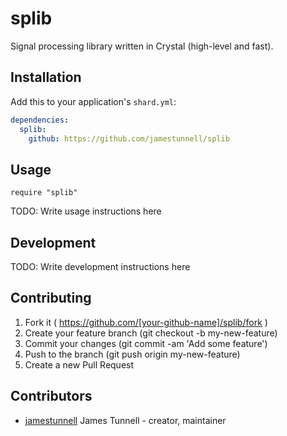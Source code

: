 # splib

Signal processing library written in Crystal (high-level and fast).

## Installation

Add this to your application's `shard.yml`:

```yaml
dependencies:
  splib:
    github: https://github.com/jamestunnell/splib
```

## Usage

```crystal
require "splib"
```

TODO: Write usage instructions here

## Development

TODO: Write development instructions here

## Contributing

1. Fork it ( https://github.com/[your-github-name]/splib/fork )
2. Create your feature branch (git checkout -b my-new-feature)
3. Commit your changes (git commit -am 'Add some feature')
4. Push to the branch (git push origin my-new-feature)
5. Create a new Pull Request

## Contributors

- [jamestunnell](https://github.com/jamestunnell) James Tunnell - creator, maintainer
